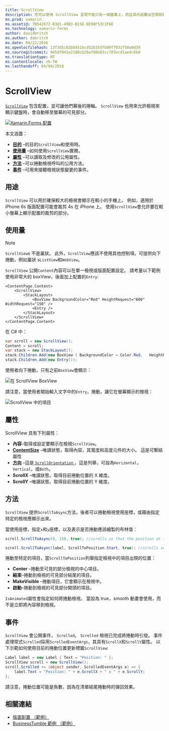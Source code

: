 ```yaml
---
title: ScrollView
description: 您可以使用 ScrollView 呈現不能只有一個螢幕上，而且其內容騰出空間給鍵盤配置。
ms.prod: xamarin
ms.assetid: 7B542872-B3D1-49B3-B15E-0E98F53C1F6E
ms.technology: xamarin-forms
author: davidbritch
ms.author: dabritch
ms.date: 04/22/2016
ms.openlocfilehash: 13f3d5c02b8451bcd52b355fb89f7931f50a0d39
ms.sourcegitcommit: 945df041e2180cb20af08b83cc703ecd1aedc6b0
ms.translationtype: MT
ms.contentlocale: zh-TW
ms.lasthandoff: 04/04/2018
---
```

# <a name="scrollview"></a>ScrollView

[`ScrollView`](https://developer.xamarin.com/api/type/Xamarin.Forms.ScrollView/) 包含配置，並可讓他們幕後的捲軸。 `ScrollView` 也用來允許檢視來顯示鍵盤時，會自動移至螢幕的可見部分。

[![](scroll-view-images/layouts-sml.png "Xamarin.Forms 配置")](scroll-view-images/layouts.png#lightbox "Xamarin.Forms 版面配置")

本文涵蓋：

- **[目的](#Purpose)** &ndash;的目的`ScrollView`和使用時。
- **[使用量](#Usage)** &ndash;如何使用`ScrollView`實務。
- **[屬性](#Properties)** &ndash;可以讀取及修改的公用屬性。
- **[方法](#Methods)** &ndash;可以捲動檢視呼叫的公用方法。
- **[事件](#Events)** &ndash;可用來接聽檢視狀態變更的事件。

## <a name="purpose"></a>用途

`ScrollView` 可以用於確保較大的檢視會顯示在較小的手機上。 例如，適用於 iPhone 6s 版面配置可能會裁剪 4s 在 iPhone 上。 使用`ScrollView`會允許要在較小螢幕上顯示配置的裁剪的部分。

## <a name="usage"></a>使用量

> [!NOTE]
> `ScrollView`s 不是巢狀。 此外，`ScrollView`應該不使用其他控制項，可提供向下捲動，例如巢狀 s`ListView`和`WebView`。

`ScrollView` 公開`Content`內容可以在單一檢視或版面配置設定。 請考量以下範例使用非常大的 boxView，後面加上配置的`Entry`:

```xaml
<ContentPage.Content>
    <ScrollView>
        <StackLayout>
            <BoxView BackgroundColor="Red" HeightRequest="600" WidthRequest="150" />
            <Entry />
        </StackLayout>
    </ScrollView>
</ContentPage.Content>
```

在 C# 中：

```csharp
var scroll = new ScrollView();
Content = scroll;
var stack = new StackLayout();
stack.Children.Add(new BoxView { BackgroundColor = Color.Red,   HeightRequest = 600, WidthRequest = 600 });
stack.Children.Add(new Entry());
```

使用者向下捲動，只有之前`BoxView`會顯示：

![](scroll-view-images/scroll-start.png "在 ScrollView BoxView")

請注意，當使用者開始輸入文字中的`Entry`，捲動，讓它在螢幕顯示的檢視：

![](scroll-view-images/scroll-end.png "ScrollView 中的項目")

## <a name="properties"></a>屬性

ScrollView 具有下列屬性：

- **內容**&ndash;取得或設定要顯示在檢視`ScrollView`。
- **[ContentSize](https://developer.xamarin.com/api/type/Xamarin.Forms.Size/)**  &ndash;唯讀狀態，取得內容，其寬度和高度元件的大小。 這是可繫結屬性
- **[方向](https://developer.xamarin.com/api/type/Xamarin.Forms.ScrollOrientation/)** &ndash;這是[ `ScrollOrientation` ](https://developer.xamarin.com/api/type/Xamarin.Forms.ScrollOrientation/)，這是列舉，可設為`Horizontal`， `Vertical`，或`Both`。
- **ScrollX** &ndash;唯讀狀態，取得目前捲動位置的 X 維度。
- **ScrollY** &ndash;唯讀狀態，取得目前捲動位置的 Y 維度。

## <a name="methods"></a>方法

`ScrollView` 提供`ScrollToAsync`方法，後者可以捲動檢視使用座標，或藉由指定特定的檢視應顯示出來。

當使用座標，指定`x`和`y`座標，以及表示是否捲動應該繪製的布林值：

```csharp
scroll.ScrollToAsync(0, 150, true); //scrolls so that the position at 150px from the top is visible

scroll.ScrollToAsync(label, ScrollToPosition.Start, true); //scrolls so that the label is at the start of the list
```

捲動至特定的項目，當`ScrollToPosition`列舉指定檢視中的項目出現的位置：

- **Center** &ndash;捲動至可見的部分檢視的中心項目。
- **結束**&ndash;捲動到檢視的可見部分結尾的項目。
- **MakeVisible** &ndash;捲動項目，它會顯示在檢視中。
- **啟動**&ndash;捲動到檢視的可見部分開頭的項目。

`IsAnimated`屬性會指定如何將捲動檢視。 當設為 true，smooth 動畫會使用，而不是立即將內容移到檢視。

## <a name="events"></a>事件

`ScrollView` 會公開事件， `Scrolled`。 `Scrolled` 檢視已完成將捲動時引發。 事件處理常式`Scrolled`採用`ScrolledEventArgs`，其具有`ScrollX`和`ScrollY`屬性。 以下示範如何使用目前的捲動位置更新標籤`ScrollView`:

```csharp
Label label = new Label { Text = "Position: " };
ScrollView scroll = new ScrollView();
scroll.Scrolled += (object sender, ScrolledEventArgs e) => {
    label.Text = "Position: " + e.ScrollX + " x " + e.ScrollY;
};
```

請注意，捲動位置可能是負數，因為在清單結尾捲動時的彈回效果。


## <a name="related-links"></a>相關連結

- [版面配置 （範例）](https://developer.xamarin.com/samples/xamarin-forms/UserInterface/Layout/)
- [BusinessTumble 範例 （範例）](https://developer.xamarin.com/samples/xamarin-forms/UserInterface/BusinessTumble/)
